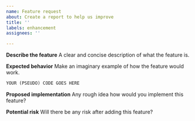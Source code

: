 ```yaml
---
name: Feature request
about: Create a report to help us improve
title: ''
labels: enhancement
assignees: ''

---
```


**Describe the feature**
A clear and concise description of what the feature is.

**Expected behavior**
Make an imaginary example of how the feature would work. 
```python
YOUR (PSEUDO) CODE GOES HERE
```

**Proposed implementation**
Any rough idea how would you implement this feature? 

**Potential risk**
Will there be any risk after adding this feature?
